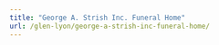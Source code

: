 ```yaml
---
title: "George A. Strish Inc. Funeral Home"
url: /glen-lyon/george-a-strish-inc-funeral-home/
---
```

